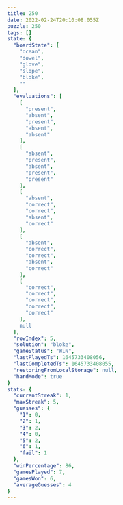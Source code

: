 ```yaml
---
title: 250
date: 2022-02-24T20:10:08.055Z
puzzle: 250
tags: []
state: {
  "boardState": [
    "ocean",
    "dowel",
    "glove",
    "slope",
    "bloke",
    ""
  ],
  "evaluations": [
    [
      "present",
      "absent",
      "present",
      "absent",
      "absent"
    ],
    [
      "absent",
      "present",
      "absent",
      "present",
      "present"
    ],
    [
      "absent",
      "correct",
      "correct",
      "absent",
      "correct"
    ],
    [
      "absent",
      "correct",
      "correct",
      "absent",
      "correct"
    ],
    [
      "correct",
      "correct",
      "correct",
      "correct",
      "correct"
    ],
    null
  ],
  "rowIndex": 5,
  "solution": "bloke",
  "gameStatus": "WIN",
  "lastPlayedTs": 1645733408056,
  "lastCompletedTs": 1645733408055,
  "restoringFromLocalStorage": null,
  "hardMode": true
}
stats: {
  "currentStreak": 1,
  "maxStreak": 5,
  "guesses": {
    "1": 0,
    "2": 1,
    "3": 2,
    "4": 0,
    "5": 2,
    "6": 1,
    "fail": 1
  },
  "winPercentage": 86,
  "gamesPlayed": 7,
  "gamesWon": 6,
  "averageGuesses": 4
}
---
```


<!-- more -->
